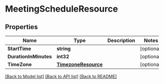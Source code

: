 # MeetingScheduleResource

## Properties
Name | Type | Description | Notes
------------ | ------------- | ------------- | -------------
**StartTime** | **string** |  | [optional] 
**DurationInMinutes** | **int32** |  | [optional] 
**TimeZone** | [**TimezoneResource**](TimezoneResource.md) |  | [optional] 

[[Back to Model list]](../README.md#documentation-for-models) [[Back to API list]](../README.md#documentation-for-api-endpoints) [[Back to README]](../README.md)


